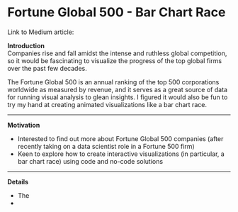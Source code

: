 # Fortune Global 500 - Bar Chart Race

Link to Medium article: 

**Introduction**  
Companies rise and fall amidst the intense and ruthless global competition, so it would be fascinating to visualize the progress of the top global firms over the past few decades.   

The Fortune Global 500 is an annual ranking of the top 500 corporations worldwide as measured by revenue, and it serves as a great source of data for running visual analysis to glean insights. I figured it would also be fun to try my hand at creating animated visualizations like a bar chart race.  
___

**Motivation**  
- Interested to find out more about Fortune Global 500 companies (after recently taking on a data scientist role in a Fortune 500 firm)  
- Keen to explore how to create interactive visualizations (in particular, a bar chart race) using code and no-code solutions  
___

**Details**  
- The 
- 
